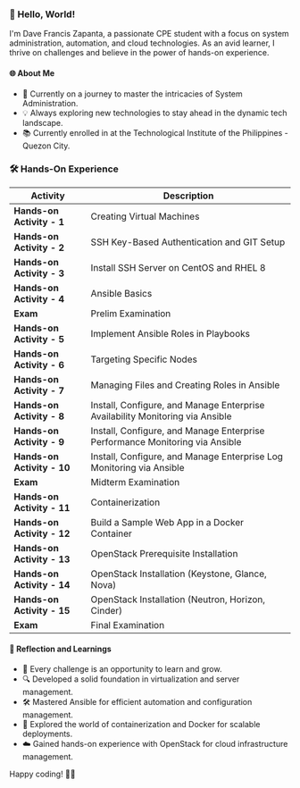 ### 👋 Hello, World!

I'm Dave Francis Zapanta, a passionate CPE student with a focus on system administration, automation, and cloud technologies. As an avid learner, I thrive on challenges and believe in the power of hands-on experience.

#### 🌐 About Me
- 🚀 Currently on a journey to master the intricacies of System Administration.
- 💡 Always exploring new technologies to stay ahead in the dynamic tech landscape.
- 📚 Currently enrolled in at the Technological Institute of the Philippines - Quezon City.

### 🛠️ Hands-On Experience

| Activity | Description |
|----------|-------------|
| **Hands-on Activity - 1** | Creating Virtual Machines |
| **Hands-on Activity - 2** | SSH Key-Based Authentication and GIT Setup |
| **Hands-on Activity - 3** | Install SSH Server on CentOS and RHEL 8 |
| **Hands-on Activity - 4** | Ansible Basics |
| **Exam** | Prelim Examination |
| **Hands-on Activity - 5** | Implement Ansible Roles in Playbooks |
| **Hands-on Activity - 6** | Targeting Specific Nodes |
| **Hands-on Activity - 7** | Managing Files and Creating Roles in Ansible |
| **Hands-on Activity - 8** | Install, Configure, and Manage Enterprise Availability Monitoring via Ansible |
| **Hands-on Activity - 9** | Install, Configure, and Manage Enterprise Performance Monitoring via Ansible |
| **Hands-on Activity - 10** | Install, Configure, and Manage Enterprise Log Monitoring via Ansible |
| **Exam** | Midterm Examination |
| **Hands-on Activity - 11** | Containerization |
| **Hands-on Activity - 12** | Build a Sample Web App in a Docker Container |
| **Hands-on Activity - 13** | OpenStack Prerequisite Installation |
| **Hands-on Activity - 14** | OpenStack Installation (Keystone, Glance, Nova) |
| **Hands-on Activity - 15** | OpenStack Installation (Neutron, Horizon, Cinder) |
| **Exam** | Final Examination |

#### 🤔 Reflection and Learnings
- 🌱 Every challenge is an opportunity to learn and grow.
- 🔍 Developed a solid foundation in virtualization and server management.
- 🛠️ Mastered Ansible for efficient automation and configuration management.
- 🐳 Explored the world of containerization and Docker for scalable deployments.
- ☁️ Gained hands-on experience with OpenStack for cloud infrastructure management.


Happy coding! 🚀✨
